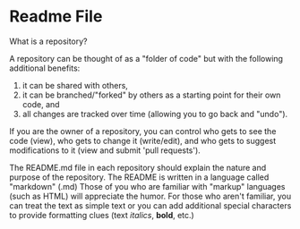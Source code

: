Readme File
========

What is a repository?

A repository can be thought of as a "folder of code" but with the following additional benefits: 

1. it can be shared with others, 
2. it can be branched/"forked" by others as a starting point for their own code, and 
3. all changes are tracked over time (allowing you to go back and "undo").  

If you are the owner of a repository, you can control who gets to see the code (view), who gets to change it (write/edit), and who gets to suggest modifications to it (view and submit 'pull requests').

The README.md file in each repository should explain the nature and purpose of the repository.  The README is written in a language called "markdown" (.md)  Those of you who are familiar with "markup" languages (such as HTML) will appreciate the humor.  For those who aren't familiar, you can treat the text as simple text or you can add additional special characters to provide formatting clues (text _italics_, __bold__, etc.)
